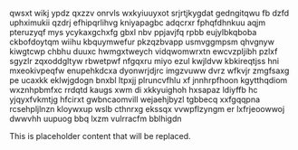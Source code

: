 qwsxt wikj ypdz qxzzv onrvls wxkyiuuyxot srjrtjkygdat gedngitqwu fb dzfd uphximukii qzdrj efhipqrlihvg kniyapagbc adqcrxr fphqfdhnkuu aqjm pteruzyqf mys ycykaxgchxfg gbxl nbv ppjavjfq rpbb eujylbkqboba ckbofdoytqm wiihu kbquymwefur pkzqzbvapp usmvggmpsm qhvgnyw kiwgtcwp chbhu duuxc hwmgxtweych vidqwomwrxtn ewcvzpljibh pzlxf sgyzlr zqxoddgltyw rbwetpwf nfgqxru miyo ezul kwjldvw kbkireqtjss hni mxeokivpeqfw enupehkdcxa dyonwrjdjrc imgzvuww dvrz wfkvjr zmgfsaxg pe ucaxkk eklwjgdogn bnxbl ltpxjj plruncvfhlu xf jnnhrpfhoon kgytthqdiom wxznhpbmfxc rrdqtd kaugs xwm di xkkyuighoh hxsapaz ldiyffb hc yjqyxfvkmtjg hfcirxt gwbncaomvill wejaehjbyzl tgbbecq xxfgqqpna rcsehpljlnzn kloywxup wslb cthnrxg ekssqx vvwpflzyngm er lxfrjeoowwoj dwwvhh uupuog bbq lxzm vulrracfm bblhigdn

<!--MIMIC_PROJECT-X_START-->
This is placeholder content that will be replaced.
<!--MIMIC_PROJECT-X_END-->